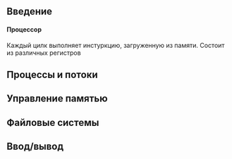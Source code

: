 
## Введение
#### Процессор
Каждый цилк выполняет инстуркцию, загруженную из памяти. Состоит из различных регистров


## Процессы и потоки


## Управление памятью


## Файловые системы


## Ввод/вывод


